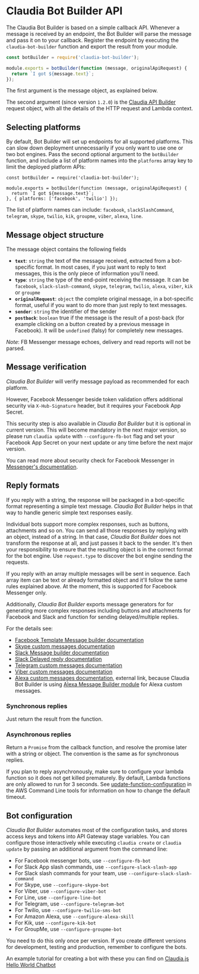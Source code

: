 # Claudia Bot Builder API

The Claudia Bot Builder is based on a simple callback API. Whenever a message is received by an endpoint, the Bot Builder will parse the message and pass it on to your callback. Register the endpoint by executing the `claudia-bot-builder` function and export the result from your module.

```javascript
const botBuilder = require('claudia-bot-builder');

module.exports = botBuilder(function (message, originalApiRequest) {
  return `I got ${message.text}`;
});
```

The first argument is the message object, as explained below.

The second argument (since version `1.2.0`) is the [Claudia API Builder](https://github.com/claudiajs/claudia-api-builder/blob/master/docs/api.md#the-request-object) request object, with all the details of the HTTP request and Lambda context.

## Selecting platforms

By default, Bot Builder will set up endpoints for all supported platforms. This can slow down deployment unnecessarily if you only want to use one or two bot engines. Pass the second optional argument to the `botBuilder` function, and include a list of platform names into the `platforms` array key to limit the deployed platform APIs:

```
const botBuilder = require('claudia-bot-builder');

module.exports = botBuilder(function (message, originalApiRequest) {
  return `I got ${message.text}`;
}, { platforms: ['facebook', 'twilio'] });
```

The list of platform names can include: `facebook`, `slackSlashCommand`, `telegram`, `skype`, `twilio`, `kik`, `groupme`, `viber`, `alexa`, `line`.

## Message object structure

The message object contains the following fields

* **`text`**: `string` the text of the message received, extracted from a bot-specific format. In most cases, if you just want to reply to text messages, this is the only piece of information you'll need.
* **`type`**: `string` the type of the end-point receiving the message. It can be `facebook`, `slack-slash-command`, `skype`, `telegram`, `twilio`, `alexa`, `viber`, `kik` or `groupme`
* **`originalRequest`**: `object` the complete original message, in a bot-specific format, useful if you want to do more than just reply to text messages.
* **`sender`**: `string` the identifier of the sender
* **`postback`**: `boolean` true if the message is the result of a post-back (for example clicking on a button created by a previous message in Facebook). It will be `undefined` (falsy) for completely new messages.

_Note_: FB Messenger message echoes, delivery and read reports will not be parsed.

## Message verification

_Claudia Bot Builder_ will verify message payload as recommended for each platform.

However, Facebook Messenger beside token validation offers additional security via `X-Hub-Signature` header, but it requires your Facebook App Secret.

This security step is also available in _Claudia Bot Builder_ but it is optional in current version. This will become mandatory in the next major version, so please run `claudia update` with `--configure-fb-bot` flag and set your Facebook App Secret on your next update or any time before the next major version.

You can read more about security check for Facebook Messenger in [Messenger's documentation](https://developers.facebook.com/docs/messenger-platform/webhook-reference#security).

## Reply formats

If you reply with a string, the response will be packaged in a bot-specific format representing a simple text message. _Claudia Bot Builder_ helps in that way to handle generic simple text responses easily.

Individual bots support more complex responses, such as buttons, attachments and so on. You can send all those responses by replying with an object, instead of a string. In that case, _Claudia Bot Builder_ does not transform the response at all, and just passes it back to the sender. It's then your responsibility to ensure that the resulting object is in the correct format for the bot engine. Use `request.type` to discover the bot engine sending the requests.

If you reply with an array multiple messages will be sent in sequence. Each array item can be text or already formatted object and it'll follow the same rules explained above. At the moment, this is supported for Facebook Messenger only.

Additionally, _Claudia Bot Builder_ exports message generators for for generating more complex responses including buttons and attachments for Facebook and Slack and function for sending delayed/multiple replies.

For the details see:

- [Facebook Template Message builder documentation](FB_TEMPLATE_MESSAGE_BUILDER.md)
- [Skype custom messages documentation](SKYPE_CUSTOM_MESSAGES.md)
- [Slack Message builder documentation](SLACK_MESSAGE_MESSAGE_BUILDER.md)
- [Slack Delayed reply documentation](SLACK_DELAYED_REPLY_BUILDER.md)
- [Telegram custom messages documentation](TELEGRAM_CUSTOM_MESSAGES.md)
- [Viber custom messages documentation](VIBER_CUSTOM_MESSAGES.md)
- [Alexa custom messages documentation](https://github.com/stojanovic/alexa-message-builder#documentation), external link, because Claudia Bot Builder is using [Alexa Message Builder module](https://www.npmjs.com/package/alexa-message-builder) for Alexa custom messages.

### Synchronous replies

Just return the result from the function.

### Asynchronous replies

Return a `Promise` from the callback function, and resolve the promise later with a string or object. The convention is the same as for synchronous replies.

If you plan to reply asynchronously, make sure to configure your lambda function so it does not get killed prematurely. By default, Lambda functions are only allowed to run for 3 seconds. See [update-function-configuration](http://docs.aws.amazon.com/cli/latest/reference/lambda/update-function-configuration.html) in the AWS Command Line tools for information on how to change the default timeout.

## Bot configuration

_Claudia Bot Builder_ automates most of the configuration tasks, and stores access keys and tokens into API Gateway stage variables. You can configure those interactively while executing `claudia create` or `claudia update` by passing an additional argument from the command line:

* For Facebook messenger bots, use `--configure-fb-bot`
* For Slack App slash commands, use `--configure-slack-slash-app`
* For Slack slash commands for your team, use `--configure-slack-slash-command`
* For Skype, use `--configure-skype-bot`
* For Viber, use `--configure-viber-bot`
* For Line, use `--configure-line-bot`
* For Telegram, use `--configure-telegram-bot`
* For Twilio, use `--configure-twilio-sms-bot`
* For Amazon Alexa, use `--configure-alexa-skill`
* For Kik, use `--configure-kik-bot`
* For GroupMe, use `--configure-groupme-bot`

You need to do this only once per version. If you create different versions for development, testing and production, remember to configure the bots.

An example tutorial for creating a bot with these you can find on [Claudia.js Hello World Chatbot](https://claudiajs.com/tutorials/hello-world-chatbot.html)
